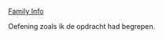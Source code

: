 [Family Info](https://carolineschevers.github.io/js-objects/)

Oefening zoals ik de opdracht had begrepen.
